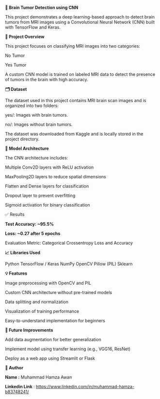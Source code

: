 **🧠 Brain Tumor Detection using CNN**

This project demonstrates a deep learning-based approach to detect brain tumors from MRI images using a Convolutional Neural Network (CNN) built with TensorFlow and Keras.

**📌 Project Overview**

This project focuses on classifying MRI images into two categories:

No Tumor

Yes Tumor

A custom CNN model is trained on labeled MRI data to detect the presence of tumors in the brain with high accuracy.

**🗂️ Dataset**

The dataset used in this project contains MRI brain scan images and is organized into two folders:

yes/: Images with brain tumors.

no/: Images without brain tumors.

The dataset was downloaded from Kaggle and is locally stored in the project directory.

**🧠 Model Architecture**

The CNN architecture includes:

Multiple Conv2D layers with ReLU activation

MaxPooling2D layers to reduce spatial dimensions

Flatten and Dense layers for classification

Dropout layer to prevent overfitting

Sigmoid activation for binary classification

✅ Results

**Test Accuracy: ~95.5%**

**Loss: ~0.27 after 5 epochs**

Evaluation Metric: Categorical Crossentropy Loss and Accuracy

**📈 Libraries Used**

Python
TensorFlow / Keras
NumPy
OpenCV
Pillow (PIL)
Sklearn

**💡 Features**

Image preprocessing with OpenCV and PIL

Custom CNN architecture without pre-trained models

Data splitting and normalization

Visualization of training performance

Easy-to-understand implementation for beginners

**🚀 Future Improvements**

Add data augmentation for better generalization

Implement model using transfer learning (e.g., VGG16, ResNet)

Deploy as a web app using Streamlit or Flask

**📌 Author**

**Name :** Muhammad Hamza Awan

**Linkedin Link** : https://www.linkedin.com/in/muhammad-hamza-b83748241/
